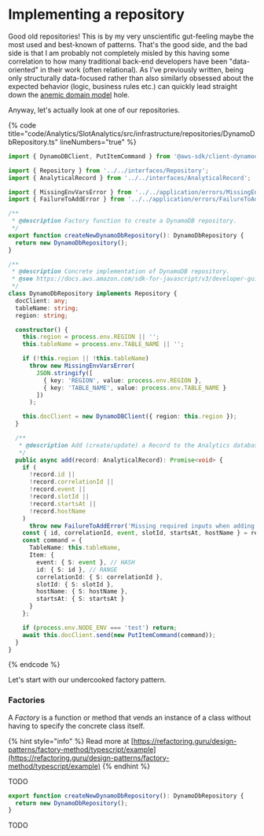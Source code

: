 # Implementing a repository

Good old repositories! This is by my very unscientific gut-feeling maybe the most used and best-known of patterns. That's the good side, and the bad side is that I am probably not completely misled by this having some correlation to how many traditional back-end developers have been "data-oriented" in their work (often relational). As I've previously written, being only structurally data-focused rather than also similarly obsessed about the expected behavior (logic, business rules etc.) can quickly lead straight down the [anemic domain model](https://martinfowler.com/bliki/AnemicDomainModel.html) hole.

Anyway, let's actually look at one of our repositories.

{% code title="code/Analytics/SlotAnalytics/src/infrastructure/repositories/DynamoDbRepository.ts" lineNumbers="true" %}
```typescript
import { DynamoDBClient, PutItemCommand } from '@aws-sdk/client-dynamodb';

import { Repository } from '../../interfaces/Repository';
import { AnalyticalRecord } from '../../interfaces/AnalyticalRecord';

import { MissingEnvVarsError } from '../../application/errors/MissingEnvVarsError';
import { FailureToAddError } from '../../application/errors/FailureToAddError';

/**
 * @description Factory function to create a DynamoDB repository.
 */
export function createNewDynamoDbRepository(): DynamoDbRepository {
  return new DynamoDbRepository();
}

/**
 * @description Concrete implementation of DynamoDB repository.
 * @see https://docs.aws.amazon.com/sdk-for-javascript/v3/developer-guide/dynamodb-example-table-read-write.html
 */
class DynamoDbRepository implements Repository {
  docClient: any;
  tableName: string;
  region: string;

  constructor() {
    this.region = process.env.REGION || '';
    this.tableName = process.env.TABLE_NAME || '';

    if (!this.region || !this.tableName)
      throw new MissingEnvVarsError(
        JSON.stringify([
          { key: 'REGION', value: process.env.REGION },
          { key: 'TABLE_NAME', value: process.env.TABLE_NAME }
        ])
      );

    this.docClient = new DynamoDBClient({ region: this.region });
  }

  /**
   * @description Add (create/update) a Record to the Analytics database.
   */
  public async add(record: AnalyticalRecord): Promise<void> {
    if (
      !record.id ||
      !record.correlationId ||
      !record.event ||
      !record.slotId ||
      !record.startsAt ||
      !record.hostName
    )
      throw new FailureToAddError('Missing required inputs when adding record');
    const { id, correlationId, event, slotId, startsAt, hostName } = record;
    const command = {
      TableName: this.tableName,
      Item: {
        event: { S: event }, // HASH
        id: { S: id }, // RANGE
        correlationId: { S: correlationId },
        slotId: { S: slotId },
        hostName: { S: hostName },
        startsAt: { S: startsAt }
      }
    };

    if (process.env.NODE_ENV === 'test') return;
    await this.docClient.send(new PutItemCommand(command));
  }
}
```
{% endcode %}

Let's start with our undercooked factory pattern.

### Factories

A _Factory_ is a function or method that vends an instance of a class without having to specify the concrete class itself.

{% hint style="info" %}
Read more at [https://refactoring.guru/design-patterns/factory-method/typescript/example](https://refactoring.guru/design-patterns/factory-method/typescript/example)
{% endhint %}

TODO

```typescript
export function createNewDynamoDbRepository(): DynamoDbRepository {
  return new DynamoDbRepository();
}
```

TODO
